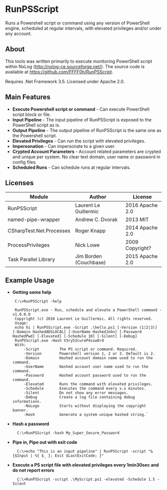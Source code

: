 RunPSScript
===========

Runs a Powershell script or command using any version of PowerShell engine, scheduled at regular intervals, with elevated privileges and/or under any account.

About
-----
This tools was written primarily to execute monitoring PowerShell script within NxLog (http://nxlog-ce.sourceforge.net/). 
The source code is available at https://github.com/FFFF0h/RunPSScript.

Requires .Net Framework 3.5. Licensed under Apache 2.0.

Main Features
-------------
 * **Execute Powershell script or command** - Can execute PowerShell script block or file.
 * **Input Pipeline** - The input pipeline of RunPSScript is exposed to the PowerShell script as is.
 * **Output Pipeline** - The output pipeline of RunPSScript is the same one as the Powershell script.
 * **Elevated Privileges** - Can run the script with elevated privileges.
 * **Impersonation** - Can impersonate to a given user.
 * **Crypted Account Parameters** - Account related parameters are crypted and unique per system. No clear text domain, user name or password in config files.
 * **Scheduled Runs** - Can schedule runs at regular intervals.

Licenses
--------
| Module                   | Author                | License         |
|--------------------------|-----------------------|-----------------|
| RunPSScript              | Laurent Le Guillermic | 2016 Apache 2.0 |
| named-pipe-wrapper       | Andrew C. Dvorak      | 2013 MIT        |
| CSharpTest.Net.Processes | Roger Knapp           | 2014 Apache 2.0 |
| ProcessPrivileges        | Nick Lowe             | 2009 Copyright? |
| Task Parallel Library    | Jim Borden (Couchbase)| 2015 Apache 2.0 |


Example Usage
-------------
 * **Getting some help**
 
        C:\>RunPSScript -help
    
        RunPSScript.exe - Run, schedule and elevate a PowerShell command - v1.0.0.0
        Copyright (c) 2016 Laurent Le Guillermic. All rights reserved.
        Usage:
        echo hi | RunPSScript.exe -Script .\hello.ps1 [-Version (1|2|3)] [-Domain HashedADSLOCAL] [-UserName HashedJohn] [-Password HashedPwd] [-Elevated] [-Schedule 10] [-Silent] [-Debug]
        RunPSScript.exe -Hash V3ryS3cureP4sswOrd
        With:
            -Script         The PS script or command. Required.
            -Version        Powershell version 1, 2 or 3. Default is 2.
            -Domain         Hashed account domain name used to run the command.
            -UserName       Hashed account user name used to run the command.
            -Password       Hashed account password used to run the command.
            -Elevated       Runs the command with elevated privileges.
            -Schedule       Executes the command every x.x minutes.
            -Silent         Do not show any error messages.
            -Debug          Create a log file containing debug informations.
            -NoLogo         Starts without displaying the copyright banner.
            -Hash           Generate a system unique hashed string.`

* **Hash a password**

        C:\>RunPSScript -hash My_Super_Secure_Password

* **Pipe in, Pipe out with exit code**

        C:\>echo "This is an input pipeline" | RunPSScript -script "& {$Input | %{ $_ }; Exit $LastExitCode; }"

* **Execute a PS script file with elevated privileges every 1min30sec and do not report errors**

        C:\>RunPSScript -script .\MyScript.ps1 -elevated -Schedule 1.5 -Silent
